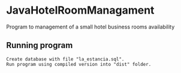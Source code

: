 # JavaHotelRoomManagament
Program to management of a small hotel business rooms availability

## Running program
```
Create database with file "la_estancia.sql".
Run program using compiled version into "dist" folder.
```
